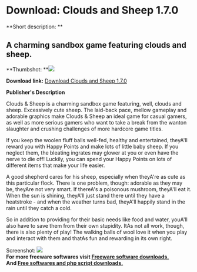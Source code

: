 # Download: Clouds and Sheep 1.7.0

**Short description: **

## A charming sandbox game featuring clouds and sheep.

  
**Thumbshot: **![](http://www.freewarefiles.com/screenshot/cloudsnsheep_md.jpg)   
  
**Download link:** [Download Clouds and Sheep 1.7.0](http://freesoftwares.boysofts.com/Clouds-and-Sheep_program_82175.html)  
  

**Publisher's Description**  
  

Clouds & Sheep is a charming sandbox game featuring, well, clouds and sheep.
Excessively cute sheep. The laid-back pace, mellow gameplay and adorable
graphics make Clouds & Sheep an ideal game for casual gamers, as well as more
serious gamers who want to take a break from the wanton slaughter and crushing
challenges of more hardcore game titles.

If you keep the woolen fluff balls well-fed, healthy and entertained, theyA'll
reward you with Happy Points and make lots of little baby sheep. If you
neglect them, the bleating ingrates may glower at you or even have the nerve
to die off! Luckily, you can spend your Happy Points on lots of different
items that make your life easier.

A good shepherd cares for his sheep, especially when theyA're as cute as this
particular flock. There is one problem, though: adorable as they may be,
theyAre not very smart. If thereA's a poisonous mushroom, theyA'll eat it.
When the sun is shining, theyA'll just stand there until they have a
heatstroke - and when the weather turns bad, theyA'll happily stand in the
rain until they catch a cold.

So in addition to providing for their basic needs like food and water, youA'll
also have to save them from their own stupidity. ItAs not all work, though,
there is also plenty of play! The walking balls of wool love it when you play
and interact with them and thatAs fun and rewarding in its own right.

  
  
Screenshot: ![](http://www.freewarefiles.com/screenshot/cloudsnsheep.jpg)  
**For more freeware softwares visit [Freeware software downloads.](http://freesoftwares.boysofts.com/)**   
**And [Free softwares and php script downloads.](http://www.boysofts.com/)**

